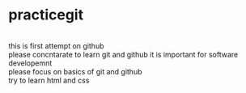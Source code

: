 # practicegit
<br>
this is first attempt on github
<br>
please concntarate to learn git and github it is important for software developemnt
<br>
please focus on basics of git and github
<br>
try to learn html and css
